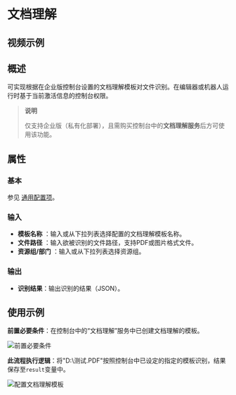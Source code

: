 # 文档理解

## 视频示例

## 概述

可实现根据在企业版控制台设置的文档理解模板对文件识别。在编辑器或机器人运行时基于当前激活信息的控制台权限。
>**说明**
>
>仅支持企业版（私有化部署），且需购买控制台中的**文档理解服务**后方可使用该功能。

## 属性

### 基本

参见 [通用配置项](../Appendix/CommonConfigurationItems.md)。

### 输入

- **模板名称** ：输入或从下拉列表选择配置的文档理解模板名称。
- **文件路径** ：输入欲被识别的文件路径，支持PDF或图片格式文件。
- **资源组/部门** ：输入或从下拉列表选择资源组。

### 输出

- **识别结果**：输出识别的结果（JSON）。

## 使用示例

**前置必要条件**：在控制台中的“文档理解”服务中已创建文档理解的模板。

![前置必要条件](https://docimages.blob.core.chinacloudapi.cn/images/Activities/DocReader_6.png)

**此流程执行逻辑**：将"D:\\测试.PDF"按照控制台中已设定的指定的模板识别，结果保存至`result`变量中。

![配置文档理解模板](https://docimages.blob.core.chinacloudapi.cn/images/Activities/DocReader_2.png)
